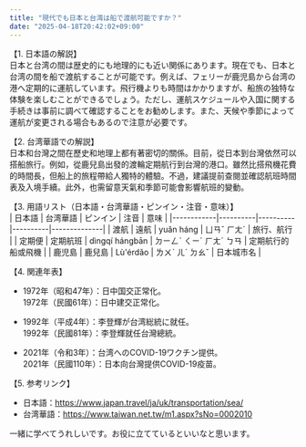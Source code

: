 ```yaml
---
title: "現代でも日本と台湾は船で渡航可能ですか？"
date: "2025-04-18T20:42:02+09:00"
---
```


【1. 日本語の解説】  
日本と台湾の間は歴史的にも地理的にも近い関係にあります。現在でも、日本と台湾の間を船で渡航することが可能です。例えば、フェリーが鹿児島から台湾の港へ定期的に運航しています。飛行機よりも時間はかかりますが、船旅の独特な体験を楽しむことができるでしょう。ただし、運航スケジュールや入国に関する手続きは事前に調べて確認することをお勧めします。また、天候や季節によって運航が変更される場合もあるので注意が必要です。

【2. 台湾華語での解説】  
日本和台灣之間在歷史和地理上都有著密切的關係。目前，從日本到台灣依然可以搭船旅行。例如，從鹿兒島出發的渡輪定期航行到台灣的港口。雖然比搭飛機花費的時間長，但船上的旅程帶給人獨特的體驗。不過，建議提前查閱並確認航班時間表及入境手續。此外，也需留意天氣和季節可能會影響航班的變動。

【3. 用語リスト（日本語・台湾華語・ピンイン・注音・意味）】  
| 日本語     | 台湾華語 | ピンイン | 注音     | 意味         |
|------------|----------|----------|----------|--------------|
| 渡航       | 遠航     | yuǎn háng | ㄩㄢˇ ㄏㄤˊ | 旅行、航行   |
| 定期便     | 定期航班 | dìngqí hángbān | ㄉㄧㄥˋ ㄑㄧˊ ㄏㄤˊ ㄅㄢ | 定期航行的船或飛機 |
| 鹿児島     | 鹿兒島   | Lù'érdǎo | ㄌㄨˋ ㄦˊ ㄉㄠˇ | 日本城市名     |

【4. 関連年表】  
- 1972年（昭和47年）：日中国交正常化。  
  1972年（民國61年）：日中建交正常化。  

- 1992年（平成4年）：李登輝が台湾総統に就任。  
  1992年（民國81年）：李登輝就任台灣總統。  

- 2021年（令和3年）：台湾へのCOVID-19ワクチン提供。  
  2021年（民國110年）：日本向台灣提供COVID-19疫苗。  

【5. 参考リンク】  
- 日本語：https://www.japan.travel/ja/uk/transportation/sea/  
- 台湾華語：https://www.taiwan.net.tw/m1.aspx?sNo=0002010

一緒に学べてうれしいです。お役に立てているといいなと思います。